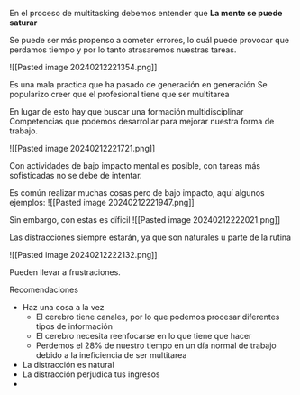En el proceso de multitasking debemos entender que **La mente se puede saturar**

Se puede ser más propenso a cometer errores, lo cuál puede provocar que perdamos tiempo y por lo tanto atrasaremos nuestras tareas.

![[Pasted image 20240212221354.png]]

Es una mala practica que ha pasado de generación en generación
Se popularizo creer que el profesional tiene que ser multitarea

En lugar de esto hay que buscar una formación multidisciplinar
Competencias que podemos desarrollar para mejorar nuestra forma de trabajo.

![[Pasted image 20240212221721.png]]

Con actividades de bajo impacto mental es posible, con tareas más sofisticadas no se debe de intentar.

Es común realizar muchas cosas pero de bajo impacto, aquí algunos ejemplos:
![[Pasted image 20240212221947.png]]

Sin embargo, con estas es díficil
![[Pasted image 20240212222021.png]]


Las distracciones siempre estarán,  ya que son naturales u parte de la rutina

![[Pasted image 20240212222132.png]]

Pueden llevar a frustraciones.

Recomendaciones
- Haz una cosa a la vez
	- El cerebro tiene canales, por lo que podemos procesar diferentes tipos de información
	- El cerebro necesita reenfocarse en lo que tiene que hacer
	- Perdemos el 28% de nuestro tiempo en un día normal de trabajo debido a la ineficiencia de ser multitarea
- La distracción es natural
- La distracción perjudica tus ingresos
- 